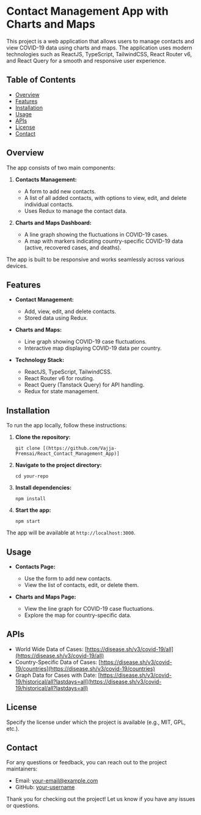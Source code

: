 # Contact Management App with Charts and Maps

This project is a web application that allows users to manage contacts and view COVID-19 data using charts and maps. The application uses modern technologies such as ReactJS, TypeScript, TailwindCSS, React Router v6, and React Query for a smooth and responsive user experience.

## Table of Contents

- [Overview](#overview)
- [Features](#features)
- [Installation](#installation)
- [Usage](#usage)
- [APIs](#apis)
- [License](#license)
- [Contact](#contact)

## Overview

The app consists of two main components:

1. **Contacts Management:** 
    - A form to add new contacts.
    - A list of all added contacts, with options to view, edit, and delete individual contacts.
    - Uses Redux to manage the contact data.

2. **Charts and Maps Dashboard:**
    - A line graph showing the fluctuations in COVID-19 cases.
    - A map with markers indicating country-specific COVID-19 data (active, recovered cases, and deaths).

The app is built to be responsive and works seamlessly across various devices.

## Features

- **Contact Management:**
    - Add, view, edit, and delete contacts.
    - Stored data using Redux.

- **Charts and Maps:**
    - Line graph showing COVID-19 case fluctuations.
    - Interactive map displaying COVID-19 data per country.

- **Technology Stack:**
    - ReactJS, TypeScript, TailwindCSS.
    - React Router v6 for routing.
    - React Query (Tanstack Query) for API handling.
    - Redux for state management.

## Installation

To run the app locally, follow these instructions:

1. **Clone the repository:**
    ```shell
    git clone [(https://github.com/Vajja-Premsai/React_Contact_Management_App)]
    ```

2. **Navigate to the project directory:**
    ```shell
    cd your-repo
    ```

3. **Install dependencies:**
    ```shell
    npm install
    ```

4. **Start the app:**
    ```shell
    npm start
    ```

The app will be available at `http://localhost:3000`.

## Usage

- **Contacts Page:**
    - Use the form to add new contacts.
    - View the list of contacts, edit, or delete them.

- **Charts and Maps Page:**
    - View the line graph for COVID-19 case fluctuations.
    - Explore the map for country-specific data.

## APIs

- World Wide Data of Cases: [https://disease.sh/v3/covid-19/all](https://disease.sh/v3/covid-19/all)
- Country-Specific Data of Cases: [https://disease.sh/v3/covid-19/countries](https://disease.sh/v3/covid-19/countries)
- Graph Data for Cases with Date: [https://disease.sh/v3/covid-19/historical/all?lastdays=all](https://disease.sh/v3/covid-19/historical/all?lastdays=all)

## License

Specify the license under which the project is available (e.g., MIT, GPL, etc.).

## Contact

For any questions or feedback, you can reach out to the project maintainers:

- Email: [your-email@example.com](mailto:your-email@example.com)
- GitHub: [your-username](https://github.com/your-username)

Thank you for checking out the project! Let us know if you have any issues or questions.


